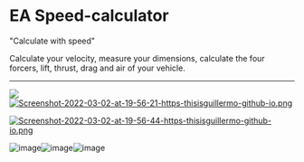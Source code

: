 # EA Speed-calculator

"Calculate with speed"

Calculate your velocity, measure your dimensions, calculate the four forcers, lift, thrust, drag and air of your vehicle.


---
![](img/EA_Speedcalculator.gif)
[![Screenshot-2022-03-02-at-19-56-21-https-thisisguillermo-github-io.png](https://i.postimg.cc/8c5bM5KM/Screenshot-2022-03-02-at-19-56-21-https-thisisguillermo-github-io.png)](https://postimg.cc/r0BWL8Lw)

[![Screenshot-2022-03-02-at-19-56-44-https-thisisguillermo-github-io.png](https://i.postimg.cc/xCjGV8Sh/Screenshot-2022-03-02-at-19-56-44-https-thisisguillermo-github-io.png)](https://postimg.cc/8F3fh1cm)

![image](https://img.shields.io/badge/HTML5-E34F26?style=for-the-badge&logo=html5&logoColor=white)![image](https://img.shields.io/badge/Sass-CC6699?style=for-the-badge&logo=sass&logoColor=white)![image](https://img.shields.io/badge/JavaScript-323330?style=for-the-badge&logo=javascript&logoColor=F7DF1E)
